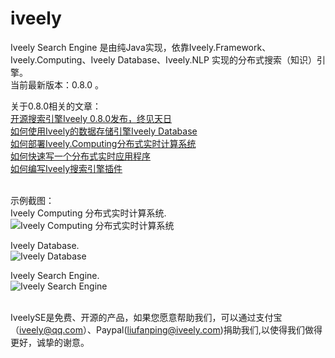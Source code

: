 iveely
==========


Iveely Search Engine 是由纯Java实现，依靠Iveely.Framework、Iveely.Computing、Iveely Database、Iveely.NLP 实现的分布式搜索（知识）引擎。<br/>
当前最新版本：0.8.0 。<br/>

关于0.8.0相关的文章：<br/>
<a href='http://www.cnblogs.com/liufanping/p/4489864.html' target='_blank'>开源搜索引擎Iveely 0.8.0发布，终见天日</a></br>
<a href='http://www.cnblogs.com/liufanping/p/4490042.html' target='_blank'>如何使用Iveely的数据存储引擎Iveely Database</a></br>
<a href='http://www.cnblogs.com/liufanping/p/4484318.html' target='_blank'>如何部署Iveely.Computing分布式实时计算系统</a></br>
<a href='http://www.cnblogs.com/liufanping/p/4494129.html' target='_blank'>如何快速写一个分布式实时应用程序</a></br>
<a href='http://www.cnblogs.com/liufanping/p/4484157.html' target='_blank'>如何编写Iveely搜索引擎插件</a></br><br/>

示例截图：<br/>
Iveely Computing 分布式实时计算系统.<br/>
![Iveely Computing 分布式实时计算系统](http://www.iveely.com/0.8.0/icomputing.png)<br/>

Iveely Database.<br/>
![Iveely Database](http://www.iveely.com/0.8.0/idb.png)<br/>

Iveely Search Engine. <br/>
![Iveely Search Engine](http://www.iveely.com/0.8.0/isearch.png)<br/>

<br/> IveelySE是免费、开源的产品，如果您愿意帮助我们，可以通过支付宝（iveely@qq.com）、Paypal(liufanping@iveely.com)捐助我们,以使得我们做得更好，诚挚的谢意。<br/>
